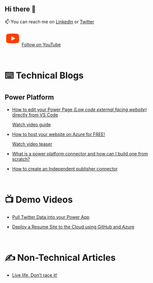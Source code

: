 ## Hi there 👋

📫 You can reach me on [Linkedln](https://www.linkedin.com/in/juliamuiruri/) or [Twitter](https://twitter.com/juliamuiruri4)

![YouTube Channel](./assets/youtube.svg) [Follow on YouTube](https://www.youtube.com/channel/UC23cVQnuFeLtzUVSisF8tJg)

<br>

# ⌨️ Technical Blogs
## Power Platform
- [How to edit your Power Page _(Low code external facing website)_ directly from VS Code](https://aka.ms/PowerPagesOnVscode)

    [Watch video guide](https://youtu.be/j_OJqLg-TNs)
- [How to host your website on Azure for FREE!](https://aka.ms/HostOnAzureforFree)

    [Watch video teaser](https://youtu.be/uvHpzcGqQ_k)
- [What is a power platform connector and how can I build one from scratch?](https://techcommunity.microsoft.com/t5/educator-developer-blog/how-to-build-a-custom-connector-from-scratch/ba-p/3630760)
- [How to create an Independent publisher connector](https://techcommunity.microsoft.com/t5/educator-developer-blog/capstone-project-build-an-independent-publisher-connector/ba-p/3655738)

<br>

# 📺 Demo Videos 
- [Pull Twitter Data into your Power App](https://youtu.be/MdhX4xLzLf8)

- [Deploy a Resume Site to the Cloud using GitHub and Azure](https://youtu.be/ZjHZ5zCGPbk?t=8530)
  
 <br>

# ✍️ Non-Technical Articles
- [Live life, Don't race it!](https://careerservices.dkut.ac.ke/2022/03/22/live-life-dont-race-it/)

<!--
**juliamuiruri4/juliamuiruri4** is a ✨ _special_ ✨ repository because its `README.md` (this file) appears on your GitHub profile.

Here are some ideas to get you started:

- 🔭 I’m currently working on ...
- 🌱 I’m currently learning ...
- 👯 I’m looking to collaborate on ...
- 🤔 I’m looking for help with ...
- 💬 Ask me about ...
- 📫 How to reach me: ...
- 😄 Pronouns: ...
- ⚡ Fun fact: ...
-->
